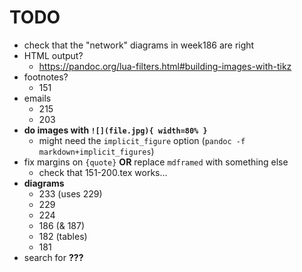 # TODO

- check that the "network" diagrams in week186 are right
- HTML output?
    + https://pandoc.org/lua-filters.html#building-images-with-tikz
- footnotes?
    + 151
- emails
    + 215
    + 203
- **do images with `![](file.jpg){ width=80% }`**
    + might need the `implicit_figure` option (`pandoc -f markdown+implicit_figures`)
- fix margins on `{quote}` **OR** replace `mdframed` with something else
    + check that 151-200.tex works...
- **diagrams**
    + 233 (uses 229)
    + 229
    + 224
    + 186 (& 187)
    + 182 (tables)
    + 181
- search for **???**
